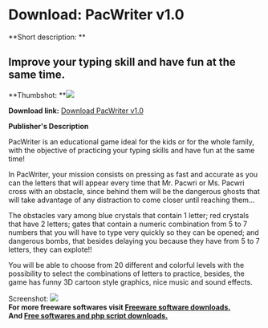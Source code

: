 # Download: PacWriter v1.0

**Short description: **

## Improve your typing skill and have fun at the same time.

  
**Thumbshot: **![](http://www.freewarefiles.com/screenshot/pacwriter_md.jpg)   
  
**Download link:** [Download PacWriter v1.0](http://freesoftwares.boysofts.com/PacWriter-V_program_34934.html)  
  

**Publisher's Description**  
  

PacWriter is an educational game ideal for the kids or for the whole family,
with the objective of practicing your typing skills and have fun at the same
time!

In PacWriter, your mission consists on pressing as fast and accurate as you
can the letters that will appear every time that Mr. Pacwri or Ms. Pacwri
cross with an obstacle, since behind them will be the dangerous ghosts that
will take advantage of any distraction to come closer until reaching them...

The obstacles vary among blue crystals that contain 1 letter; red crystals
that have 2 letters; gates that contain a numeric combination from 5 to 7
numbers that you will have to type very quickly so they can be opened; and
dangerous bombs, that besides delaying you because they have from 5 to 7
letters, they can explote!!

You will be able to choose from 20 different and colorful levels with the
possibility to select the combinations of letters to practice, besides, the
game has funny 3D cartoon style graphics, nice music and sound effects.

  
  
Screenshot: ![](http://www.freewarefiles.com/screenshot/pacwriter.jpg)  
**For more freeware softwares visit [Freeware software downloads.](http://freesoftwares.boysofts.com/)**   
**And [Free softwares and php script downloads.](http://www.boysofts.com/)**

